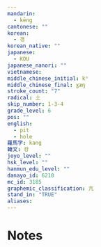 ```yaml
---
mandarin:
  - kēng
cantonese: ""
korean:
  - 갱
korean_native: ""
japanese:
  - KOU
japanese_nanori: ""
vietnamese:
middle_chinese_initial: kʰ
middle_chinese_final: ɣæŋ
stroke_count: "7"
radical: 土
skip_number: 1-3-4
grade_level: 6
pos: ""
english:
  - pit
  - hole
羅馬字: kang
韓文: 캉
joyo_level: ""
hsk_level: ""
hanmun_edu_level: ""
danayo_id: 6210
mc_id: 3185
graphemic_classification: 亢
stand_in: "TRUE"
aliases:
---
```


# Notes
